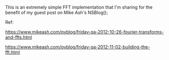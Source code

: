 This is an extremely simple FFT implementation that I'm sharing for the benefit of my guest post on Mike Ash's NSBlog();


Ref:

<https://www.mikeash.com/pyblog/friday-qa-2012-10-26-fourier-transforms-and-ffts.html>

<https://www.mikeash.com/pyblog/friday-qa-2012-11-02-building-the-fft.html>
